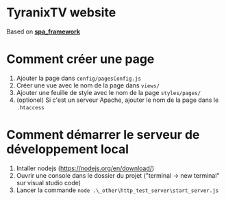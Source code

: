 # TyranixTV website
Based on **[spa_framework](https://github.com/nicolas-maitre/spa_framework)**

# Comment créer une page
1. Ajouter la page dans `config/pagesConfig.js`
2. Créer une vue avec le nom de la page dans `views/`
3. Ajouter une feuille de style avec le nom de la page `styles/pages/`
4. (optionel) Si c'est un serveur Apache, ajouter le nom de la page dans le `.htaccess`

# Comment démarrer le serveur de développement local
1. Intaller nodejs (https://nodejs.org/en/download/)
2. Ouvrir une console dans le dossier du projet ("terminal -> new terminal" sur visual studio code)
3. Lancer la commande `node .\_other\http_test_server\start_server.js`